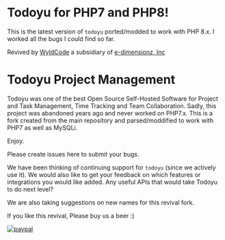 # Todoyu for PHP7 and PHP8!

This is the latest version of `todoyu` ported/modded to work with PHP 8.x.
I worked all the bugs I could find so far.

Revived by [WyldCode](https://wyldcode.com) a subsidiary of [e-dimensionz, Inc](https://e-dimensionz.com)  

# Todoyu Project Management

Todoyu was one of the best Open Source Self-Hosted Software for Project
and Task Management, Time Tracking and Team Collaboration. Sadly, this
project was abandoned years ago and never worked on PHP7.x. This is a fork
created from the main repository and parsed/moddified to work with PHP7
as well as MySQLi.

Enjoy.

Please create issues here to submit your bugs.

We have been thinking of continuing support for `todoyu` (since we
actively use it). We would also like to get your feedback on which features
or integrations you would like added. Any useful APIs that would take
Todoyu to do next level?

We are also taking suggestions on new names for this revival fork.

If you like this revival, Please buy us a beer :)

[![paypal](https://www.paypalobjects.com/en_US/i/btn/btn_donateCC_LG.gif)](https://paypal.me/edimensionzinc)


